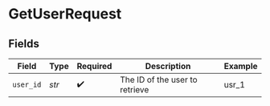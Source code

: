 # GetUserRequest


## Fields

| Field                          | Type                           | Required                       | Description                    | Example                        |
| ------------------------------ | ------------------------------ | ------------------------------ | ------------------------------ | ------------------------------ |
| `user_id`                      | *str*                          | :heavy_check_mark:             | The ID of the user to retrieve | usr_1                          |